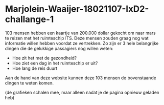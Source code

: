 # Marjolein-Waaijer-18021107-IxD2-challange-1
 
 103 mensen hebben een kaartje van 200.000 dollar gekocht om naar mars te reizen met het ruimteschip ITS. Deze mensen zouden graag nog wat informatie willen hebben voordat ze vertrekken. Zo zijn er 3 hele belangrijke dingen die de gelukkige passagiers nog willen weten: 
-	Hoe zit het met de gezondheid?
-	Hoe ziet een dag in het ruimteschip er uit? 
-	Hoe lang de reis duurt 

Aan de hand van deze website kunnen deze 103 mensen de bovenstaande dingen te weten komen.

(de grafieken schalen mee, maar alleen nadat je de pagina opnieuw geladen heb)


